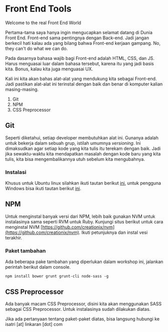 # Front End Tools

Welcome to the real Front End World

Pertama-tama saya hanya ingin mengucapkan selamat datang di Dunia Front End. Front-end sama pentingnya dengan Back-end. Jadi jangan berkecil hati kalau ada yang bilang bahwa Front-end kerjaan gampang. No, they can't do what we can do.

Pada dasarnya bahasa wajib bagi Front-end adalah HTML, CSS, dan JS. Harus menguasai luar dalam bahasa tersebut, karena itu yang jadi basis kita. Bonus, kalau kita juga menguasai UX.

Kali ini kita akan bahas alat-alat yang mendukung kita sebagai Front-end. Jadi pastikan alat-alat ini terinstal dengan baik dan benar di komputer kalian masing-masing.

1. Git
2. NPM
3. CSS Preprocessor

## Git

Seperti diketahui, setiap developer membutuhkan alat ini. Gunanya adalah untuk bekerja dalam sebuah grup, istilah umumnya <i>versioning</i>. Ini dimaksudkan agar setiap kode yang kita tulis itu terekam dengan baik. Jadi jika sewaktu-waktu kita mendapatkan masalah dengan kode baru yang kita tulis, kita bisa mengembalikannya utuh sebelum kita mengubahnya.

### Instalasi

Khusus untuk Ubuntu linux silahkan ikuti tautan berikut [ini](https://www.digitalocean.com/community/tutorials/how-to-install-git-on-ubuntu-12-04), untuk pengguna Windows bisa ikuti tautan berikut [ini](http://git-scm.com/download/win).

## NPM

Untuk menginstal banyak versi dari NPM, lebih baik gunakan NVM untuk instalasinya sama seperti RVM untuk Ruby. Kunjungi situs berikut untuk cara menginstal NVM [https://github.com/creationix/nvm](https://github.com/creationix/nvm). Ikuti petunjuknya dan instal vesi terakhir.

### Paket tambahan

Ada beberapa pake tambahan yang diperlukan dalam workshop ini, jalankan perintah berikut dalam console.

```
npm install bower grunt grunt-cli node-sass -g
```

## CSS Preprocessor

Ada banyak macam CSS Preprocessor, disini kita akan menggunakan SASS sebagai CSS Preprocessor. Untuk instalasinya sudah dilakukan diatas.


Jika ada pertanyaan tentang paket-paket diatas, bisa langsung hubungi ke isatri [at] linkaran [dot] com
